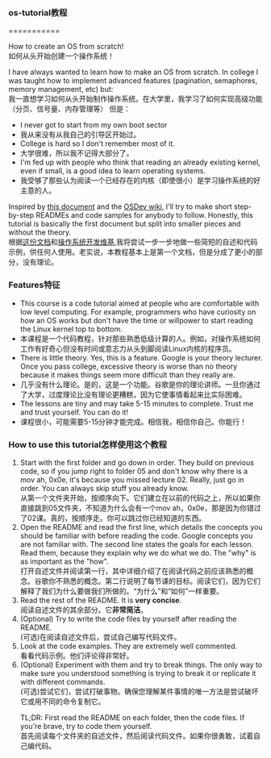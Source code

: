 ### os-tutorial教程
===========

How to create an OS from scratch!<br/>
如何从头开始创建一个操作系统！

I have always wanted to learn how to make an OS from scratch. In college I was taught
how to implement advanced features (pagination, semaphores, memory management, etc)
but:<br/>
我一直想学习如何从头开始制作操作系统。在大学里，我学习了如何实现高级功能（分页、信号量、内存管理等）
但是：

- I never got to start from my own boot sector
- 我从来没有从我自己的引导区开始过。
- College is hard so I don't remember most of it.
- 大学很难，所以我不记得大部分了。
- I'm fed up with people who think that reading an already existing kernel, even if small, is 
a good idea to learn operating systems.
- 我受够了那些认为阅读一个已经存在的内核（即使很小）是学习操作系统的好主意的人。

Inspired by [this document](http://www.cs.bham.ac.uk/~exr/lectures/opsys/10_11/lectures/os-dev.pdf)
and the [OSDev wiki](http://wiki.osdev.org/), I'll try to make short step-by-step READMEs and
code samples for anybody to follow. Honestly, this tutorial is basically the first document but
split into smaller pieces and without the theory.<br/>
根据[这份文档](http://www.cs.bham.ac.uk/~exr/lectures/opsys/10_11/lectures/os-dev.pdf)和[操作系统开发维基](http://wiki.osdev.org/),我将尝试一步一步地做一些简短的自述和代码示例，供任何人使用。老实说，本教程基本上是第一个文档，但是分成了更小的部分，没有理论。

### Features特征<br/>
- This course is a code tutorial aimed at people who are comfortable with low level computing. For example, programmers who have curiosity on how an OS works but don't have the time or willpower to start reading the Linux kernel top to bottom.
- 本课程是一个代码教程，针对那些熟悉低级计算的人。例如，对操作系统如何工作有好奇心但没有时间或意志力从头到脚阅读Linux内核的程序员。
- There is little theory. Yes, this is a feature. Google is your theory lecturer. Once you pass college, excessive theory is worse than no theory because it makes things seem more difficult than they really are.
- 几乎没有什么理论。是的，这是一个功能。谷歌是你的理论讲师。一旦你通过了大学，过度理论比没有理论更糟糕，因为它使事情看起来比实际困难。
- The lessons are tiny and may take 5-15 minutes to complete. Trust me and trust yourself. You can do it!<br/>
- 课程很小，可能需要5-15分钟才能完成。相信我，相信你自己。你能行！

### How to use this tutorial怎样使用这个教程
1. Start with the first folder and go down in order. They build on previous code, so if you jump right to folder 05 and don't know why there is a mov ah, 0x0e, it's because you missed lecture 02. Really, just go in order. You can always skip stuff you already know.<br/>从第一个文件夹开始，按顺序向下。它们建立在以前的代码之上，所以如果你直接跳到05文件夹，不知道为什么会有一个mov ah，0x0e，那是因为你错过了02课。真的，按顺序走。你可以跳过你已经知道的东西。
2. Open the README and read the first line, which details the concepts you should be familiar with before reading the code. Google concepts you are not familiar with. The second line states the goals for each lesson. Read them, because they explain why we do what we do. The "why" is as important as the "how".<br/>打开自述文件并阅读第一行，其中详细介绍了在阅读代码之前应该熟悉的概念。谷歌你不熟悉的概念。第二行说明了每节课的目标。阅读它们，因为它们解释了我们为什么要做我们所做的。“为什么”和“如何”一样重要。
3. Read the rest of the README. It is **very concise**.<br/>阅读自述文件的其余部分。它**非常简洁**。
4. (Optional) Try to write the code files by yourself after reading the README.<br/>(可选)在阅读自述文件后，尝试自己编写代码文件。
5. Look at the code examples. They are extremely well commented.<br/>看看代码示例。他们评论得非常好。
6. (Optional) Experiment with them and try to break things. The only way to make sure you understood something is trying to break it or replicate it with different commands.<br/>(可选)尝试它们，尝试打破事物。确保您理解某件事情的唯一方法是尝试破坏它或用不同的命令复制它。<br/><p/>
TL;DR: First read the README on each folder, then the code files. If you're brave, try to code them yourself.<br/>首先阅读每个文件夹的自述文件，然后阅读代码文件。如果你很勇敢，试着自己编代码。

